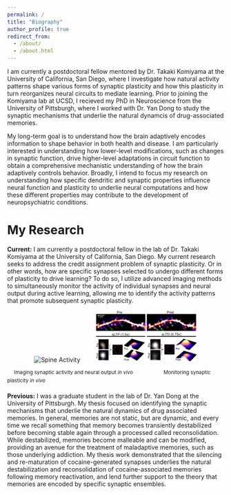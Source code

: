 ```yaml
---
permalink: /
title: "Biography"
author_profile: true
redirect_from: 
  - /about/
  - /about.html
---
```

I am currently a postdoctoral fellow mentored by Dr. Takaki Komiyama at the University of California, San Diego, where I investigate how natural activity patterns shape various forms of synaptic plasticity and how this plasticity in turn reorganizes neural circuits to mediate learning. Prior to joining the Komiyama lab at UCSD, I recieved my PhD in Neuroscience from the University of Pittsburgh, where I worked with Dr. Yan Dong to study the synaptic mechanisms that underlie the natural dynamcis of drug-associated memories. 

My long-term goal is to understand how the brain adaptively encodes information to shape behavior in both health and disease. I am particularly interested in understanding how lower-level modifications, such as changes in synaptic function, drive higher-level adaptations in circuit function to obtain a comprehensive mechanistic understanding of how the brain adaptively controls behavior. Broadly, I intend to focus my research on understanding how specific dendritic and synaptic properties influence neural function and plasticity to underlie neural computations and how these different properties may contribute to the development of neuropsychiatric conditions.

My Research
======
**Current:** I am currently a postdoctoral fellow in the lab of Dr. Takaki Komiyama at the University of California, San Diego. My current research seeks to address the credit assignment problem of synaptic plasticity. Or in other words, how are specific synapses selected to undergo different forms of plasticity to drive learning? To do so, I utilize advanced imaging methods to simultaneously monitor the activity of individual synapses and neural output during active learning, allowing me to identify the activity patterns that promote subsequent synaptic plasticity. 

<p align="center">
  <img src="/images/Spine_Activity.gif" alt="Spine Activity" width="45%">
&nbsp; &nbsp; &nbsp; &nbsp;
  <img src="/images/Plasticity.png" alt="Spine Plasticity" width="47%">
</p>
&nbsp; &nbsp; <sup>Imaging synaptic activity and neural output <i>in vivo</i></sup>&nbsp; &nbsp; &nbsp; &nbsp; &nbsp; &nbsp; &nbsp; &nbsp; &nbsp; <sup>Monitoring synaptic plasticity <i>in vivo</i></sup>


**Previous:** I was a graduate student in the lab of Dr. Yan Dong at the University of Pittsburgh. My thesis focused on identifying the synaptic mechanisms that underlie the natural dynamics of drug associated memories. In general, memories are not static, but are dynamic, and every time we recall something that memory becomes transiently destabilized before becoming stable again through a processed called reconsolidation. While destabilized, memories become malleable and can be modified, providing an avenue for the treatment of maladaptive memories, such as those underlying addiction. My thesis work demonstrated that the silencing and re-maturation of cocaine-generated synapses underlies the natural destabilization and reconsolidation of cocaine-associated memories following memory reactivation, and lend further support to the theory that memories are encoded by specific synaptic ensembles. 




